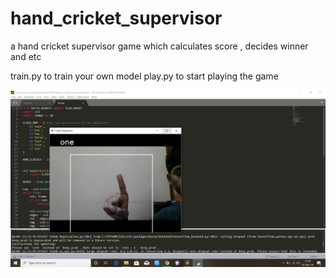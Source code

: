 # hand_cricket_supervisor
a hand cricket supervisor game which calculates score , decides winner and etc

train.py to train your own model 
play.py to start playing the game

![image](https://github.com/SaiTeja69/hand_cricket_supervisor/blob/master/test.png)
